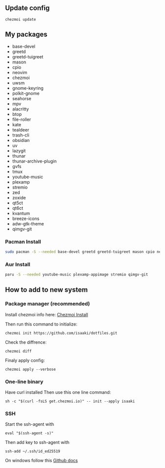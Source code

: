 ## Update config
```
chezmoi update
```

## My packages
- base-devel
- greetd
- greetd-tuigreet
- mason
- cpio
- neovim
- chezmoi
- uwsm
- gnome-keyring
- polkit-gnome
- seahorse
- mpv
- alacritty
- btop
- file-roller
- kate
- tealdeer
- trash-cli
- obsidian
- uv
- lazygit
- thunar
- thunar-archive-plugin
- gvfs
- tmux
- youtube-music
- plexamp
- stremio
- zed
- zoxide
- qt5ct
- qt6ct
- kvantum
- breeze-icons
- adw-gtk-theme
- qimgv-git

### Pacman Install
```bash
sudo pacman -S --needed base-devel greetd greetd-tuigreet mason cpio neovim chezmoi uwsm gnome-keyring polkit-gnome seahorse mpv alacritty btop file-roller kate tealdeer trash-cli obsidian uv lazygit thunar thunar-archive-plugin gvfs tmux zed zoxide qt5ct qt6ct kvantum breeze-icons adw-gtk-theme
```
### Aur Install
```bash
paru -S --needed youtube-music plexamp-appimage stremio qimgv-git
```

## How to add to new system
### Package manager (recommended)
Install chezmoi info here: [Chezmoi Install](https://www.chezmoi.io/install/)

Then run this command to initialize:
```
chezmoi init https://github.com/isaaki/dotfiles.git
```

Check the diffrence:
```
chezmoi diff
```

Finaly apply config:
```
chezmoi apply --verbose
```

### One-line binary
Have curl installed
Then use this one line command:
```
sh -c "$(curl -fsLS get.chezmoi.io)" -- init --apply isaaki
```

### SSH
Start the ssh-agent with
```
eval "$(ssh-agent -s)"
```
Then add key to ssh-agent with
```
ssh-add ~/.ssh/id_ed25519
```

On windows follow this [Github docs](https://docs.github.com/en/authentication/connecting-to-github-with-ssh/generating-a-new-ssh-key-and-adding-it-to-the-ssh-agent?platform=windows#adding-your-ssh-key-to-the-ssh-agent)
